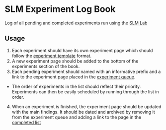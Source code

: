 # SLM Experiment Log Book

Log of all pending and completed experiments run using the [SLM Lab](https://github.com/kengz/SLM-Lab)

## Usage

1. Each experiment should have its own experiment page which should follow the [experiment template](TEMPLATE.md) format.
2. A new experiment page should be added to the bottom of the experiments section of the book.
3. Each pending experiment should named with an informative prefix and a link to the experiment page placed in the [experiment queue](QUEUE.md).
  - The order of experiments in the list should reflect their priority. Experiments can then be easily scheduled by running through the list in order.
4. When an experiment is finished, the experiment page should be updated with the main findings. It should be dated and archived by removing it from the experiment queue and adding a link to the page in the [completed list](COMPLETED.md)
